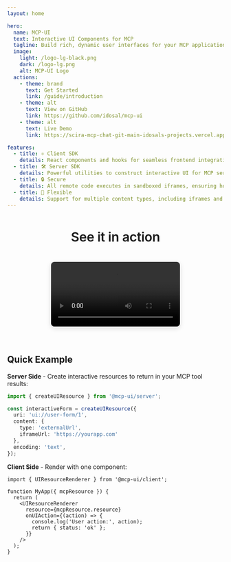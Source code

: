 ```yaml
---
layout: home

hero:
  name: MCP-UI
  text: Interactive UI Components for MCP
  tagline: Build rich, dynamic user interfaces for your MCP applications with TypeScript SDKs that bring UI to AI interactions.
  image:
    light: /logo-lg-black.png
    dark: /logo-lg.png
    alt: MCP-UI Logo
  actions:
    - theme: brand
      text: Get Started
      link: /guide/introduction
    - theme: alt
      text: View on GitHub
      link: https://github.com/idosal/mcp-ui
    - theme: alt
      text: Live Demo
      link: https://scira-mcp-chat-git-main-idosals-projects.vercel.app/

features:
  - title: ⚛️ Client SDK
    details: React components and hooks for seamless frontend integration. Render interactive UI resources with the UIResourceRenderer component and handle UI actions effortlessly.
  - title: 🛠️ Server SDK
    details: Powerful utilities to construct interactive UI for MCP servers. Create HTML, React, Web Components, and external app UI with ergonomic API.
  - title: 🔒 Secure
    details: All remote code executes in sandboxed iframes, ensuring host and user security while maintaining rich interactivity.
  - title: 🎨 Flexible
    details: Support for multiple content types, including iframes and Remote DOM components that match your host's look-and-feel.
---
```


<!-- ## See MCP-UI in Action -->
<div style="display: flex; flex-direction: column; align-items: center; margin: 3rem 0 2rem 0;">
<span class="text animated-gradient-text" style="font-size: 30px; font-family: var(--vp-font-family-base); font-weight: 600;
    letter-spacing: -0.01em; margin-bottom: 0.5rem; text-align: center; line-height: 1.2;">See it in action</span>
<div class="video-container" style="display: flex; justify-content: center; align-items: center;">
  <video controls width="100%" style="max-width: 800px; border-radius: 8px; box-shadow: 0 4px 12px rgba(0, 0, 0, 0.15);">
    <source src="https://github.com/user-attachments/assets/7180c822-2dd9-4f38-9d3e-b67679509483" type="video/mp4">
    Your browser does not support the video tag.
  </video>
</div>
</div>

## Quick Example

**Server Side** - Create interactive resources to return in your MCP tool results:

```typescript
import { createUIResource } from '@mcp-ui/server';

const interactiveForm = createUIResource({
  uri: 'ui://user-form/1',
  content: { 
    type: 'externalUrl', 
    iframeUrl: 'https://yourapp.com'
  },
  encoding: 'text',
});
```

**Client Side** - Render with one component:

```tsx
import { UIResourceRenderer } from '@mcp-ui/client';

function MyApp({ mcpResource }) {
  return (
    <UIResourceRenderer
      resource={mcpResource.resource}
      onUIAction={(action) => {
        console.log('User action:', action);
        return { status: 'ok' };
      }}
    />
  );
}
```


<style>
.video-container {
  text-align: center;
  margin: 2rem 0;
}

.action-buttons {
  display: flex;
  gap: 1rem;
  justify-content: center;
  margin: 2rem 0;
  flex-wrap: wrap;
}

.action-button {
  display: inline-block;
  padding: 0.75rem 1.5rem;
  border-radius: 6px;
  text-decoration: none;
  font-weight: 500;
  transition: all 0.3s ease;
}

.action-button.primary {
  background: var(--vp-c-brand-1);
  color: var(--vp-c-white);
}

.action-button.primary:hover {
  background: var(--vp-c-brand-2);
}

.action-button.secondary {
  background: var(--vp-c-bg-soft);
  color: var(--vp-c-text-1);
  border: 1px solid var(--vp-c-divider);
}

.action-button.secondary:hover {
  background: var(--vp-c-bg-mute);
}

@media (max-width: 768px) {
  .action-buttons {
    flex-direction: column;
    align-items: center;
  }
  
  .action-button {
    width: 200px;
    text-align: center;
  }
}
</style>
